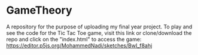 # GameTheory
A repository for the purpose of uploading my final year project.
To play and see the code for the Tic Tac Toe game, visit this link or clone/download the repo and click on the "index.html" to access the game: https://editor.p5js.org/MohammedNadi/sketches/BwI_f8ahj
